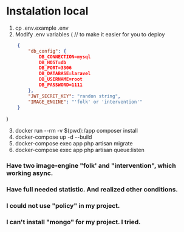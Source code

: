 # Instalation local
1. cp .env.example .env
2. Modify .env variables (
    // to make it easier for you to deploy
``` json
    {
        "db_config": {
            DB_CONNECTION=mysql
            DB_HOST=db
            DB_PORT=3306
            DB_DATABASE=laravel
            DB_USERNAME=root
            DB_PASSWORD=1111
        },
        "JWT_SECRET_KEY": "randon string",
        "IMAGE_ENGINE": "'folk' or 'intervention'"
    }
```
)

3. docker run --rm -v $(pwd):/app composer install
4. docker-compose up -d --build
5. docker-compose exec app php artisan migrate
6. docker-compose exec app php artisan queue:listen

### Have two image-engine "folk' and "intervention", which working async.
### Have full needed statistic. And realized other conditions.

### I could not use "policy" in my project.
### I can't install "mongo" for my project. I tried.